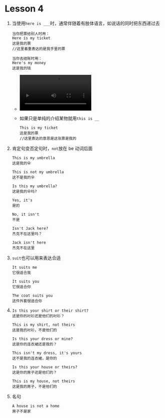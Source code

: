 # Lesson 4

1. 当使用`here is ___`时，通常伴随着有肢体语言，如说话的同时把东西递过去

   ```
   当你把票给别人时用：
   Here is my ticket
   这是我的票
   //这里着重表达的是我手里的票

   当你去结账时用：
   Here's my money
   这是我的钱
   ```

   - <video src="../../video/Lesson4/1.mp4" width="50%" ></video>

   - 如果只是单纯的介绍某物就用`this is __`

     ```
     This is my ticket
     这是我的票
     //这里表达的意思是这张票是我的

     ```

2. 肯定句变否定句时，`not`放在 be 动词后面

   ```
   This is my umbrella
   这是我的伞

   This is not my umbrella
   这不是我的伞

   Is this my umbrella?
   这是我的伞吗?

   Yes, it's
   是的

   No, it isn't
   不是

   Isn't Jack here?
   杰克不在这里吗？

   Jack isn't here
   杰克不在这里
   ```

3. `suit`也可以用来表达合适

   ```
   It suits me
   它很适合我

   It suits you
   它很适合你

   The coat suits you
   这件外套很适合你
   ```

4. ```
   Is this your shirt or their shirt?
   这是你的衬衫还是他们的衬衫？

   This is my shirt, not theirs
   这是我的衬衫，不是他们的

   Is this your dress or mine?
   这是你的连衣裙还是我的？

   This isn't my dress, it's yours
   这不是我的连衣裙，是你的

   Is this your house or theirs?
   这是你的房子还是他们的？

   This is my house, not theirs
   这是我的房子，不是他们的
   ```

5. 名句

   ```
   A house is not a home
   房子不是家
   ```
